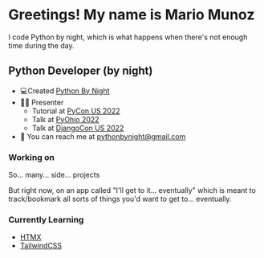 # Greetings! My name is Mario Munoz

I code Python by night, which is what happens when there's not enough time during the day.

## Python Developer (by night)
-   💻Created [Python By Night](https://www.pythonbynight.com)
-   👨‍🏫 Presenter
    -   Tutorial at [PyCon US 2022](https://youtu.be/gDYrFsMaxIw)
    -   Talk at [PyOhio 2022](https://www.pyohio.org/2022/program/talks/add-rss-to-my-website-with-python-yes)
    -   Talk at [DjangoCon US 2022](https://2022.djangocon.us/talks/why-i-didn-t-start-with-django/)
-   📧 You can reach me at pythonbynight@gmail.com

### Working on
So... many... side... projects

But right now, on an app called "I'll get to it... eventually" which is meant to track/bookmark all sorts of things you'd want to get to... eventually.

### Currently Learning
- [HTMX](https://htmx.org)
- [TailwindCSS](https://tailwindcss.com)
